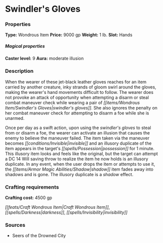 ﻿---
Title: "Swindler's Gloves"
Type: "Wondrous Item"
Price: "9000 gp"
Weight: "1 lb."
Slot: "Hands"
Caster level: "9"
Aura: "moderate illusion"
Description: |
  "When the wearer of these jet-black leather gloves reaches for an item carried by another creature, inky strands of gloom swirl around the gloves, making the wearer's hand movements difficult to follow. The wearer does not provoke an attack of opportunity when attempting a disarm or steal combat maneuver check while wearing a pair of _swindler's gloves_. She also ignores the penalty on her combat maneuver check for attempting to disarm a foe while she is unarmed.
  Once per day as a swift action, upon using the _swindler's gloves_ to steal from or disarm a foe, the wearer can activate an illusion that causes the enemy to believe the maneuver failed. The item taken via the maneuver becomes invisible and an illusory duplicate of the item appears in the target's possession for 1 minute. This illusory item looks and feels like the original, but the target can attempt a DC 14 Will saving throw to realize the item he now holds is an illusory duplicate. In any event, when the user drops the item or attempts to use it, the shadow item fades away into shadows and is gone. The illusory duplicate is a shadow effect."
Crafting cost: "4500 gp"
Sources: "['Seers of the Drowned City']"
---

# Swindler's Gloves

### Properties

**Type:** Wondrous Item **Price:** 9000 gp **Weight:** 1 lb. **Slot:** Hands

##### Magical properties

**Caster level:** 9 **Aura:** moderate illusion

### Description

When the wearer of these jet-black leather gloves reaches for an item carried by another creature, inky strands of gloom swirl around the gloves, making the wearer's hand movements difficult to follow. The wearer does not provoke an attack of opportunity when attempting a disarm or steal combat maneuver check while wearing a pair of _[[items/Wondrous Item/Swindler's Gloves|swindler's gloves]]_. She also ignores the penalty on her combat maneuver check for attempting to disarm a foe while she is unarmed.

Once per day as a swift action, upon using the _swindler's gloves_ to steal from or disarm a foe, the wearer can activate an illusion that causes the enemy to believe the maneuver failed. The item taken via the maneuver becomes _[[conditions/Invisible|invisible]]_ and an illusory duplicate of the item appears in the target's _[[spells/Possession|possession]]_ for 1 minute. This illusory item looks and feels like the original, but the target can attempt a DC 14 Will saving throw to realize the item he now holds is an illusory duplicate. In any event, when the user drops the item or attempts to use it, the _[[items/Armor Magic Abilities/Shadow|shadow]]_ item fades away into shadows and is gone. The illusory duplicate is a _shadow_ effect.

### Crafting requirements

**Crafting cost:** 4500 gp

_[[feats/Craft Wondrous Item|Craft Wondrous Item]]_, _[[spells/Darkness|darkness]]_, _[[spells/Invisibility|invisibility]]_

### Sources

* Seers of the Drowned City